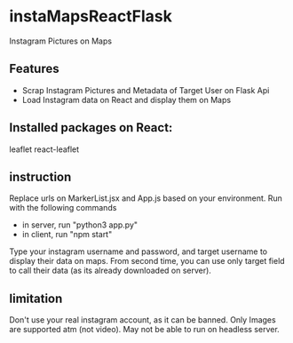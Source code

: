 # instaMapsReactFlask
Instagram Pictures on Maps

## Features
- Scrap Instagram Pictures and Metadata of Target User on Flask Api
- Load Instagram data on React and display them on Maps

## Installed packages on React:
leaflet
react-leaflet

## instruction
Replace urls on MarkerList.jsx and App.js based on your environment.
Run with the following commands
- in server, run "python3 app.py"
- in client, run "npm start"

Type your instagram username and password, and target username to display their data on maps.
From second time, you can use only target field to call their data (as its already downloaded on server).

## limitation
Don't use your real instagram account, as it can be banned.
Only Images are supported atm (not video). 
May not be able to run on headless server. 